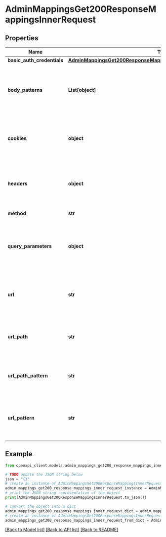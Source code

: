 # AdminMappingsGet200ResponseMappingsInnerRequest


## Properties

Name | Type | Description | Notes
------------ | ------------- | ------------- | -------------
**basic_auth_credentials** | [**AdminMappingsGet200ResponseMappingsInnerRequestBasicAuthCredentials**](AdminMappingsGet200ResponseMappingsInnerRequestBasicAuthCredentials.md) |  | [optional] 
**body_patterns** | **List[object]** | Request body patterns to match against in the &lt;key&gt;: { \&quot;&lt;predicate&gt;\&quot;: \&quot;&lt;value&gt;\&quot; } form | [optional] 
**cookies** | **object** | Cookie patterns to match against in the &lt;key&gt;: { \&quot;&lt;predicate&gt;\&quot;: \&quot;&lt;value&gt;\&quot; } form | [optional] 
**headers** | **object** | Header patterns to match against in the &lt;key&gt;: { \&quot;&lt;predicate&gt;\&quot;: \&quot;&lt;value&gt;\&quot; } form | [optional] 
**method** | **str** | The HTTP request method e.g. GET | [optional] 
**query_parameters** | **object** | Query parameter patterns to match against in the &lt;key&gt;: { \&quot;&lt;predicate&gt;\&quot;: \&quot;&lt;value&gt;\&quot; } form | [optional] 
**url** | **str** | The path and query to match exactly against. Only one of url, urlPattern, urlPath or urlPathPattern may be specified. | [optional] 
**url_path** | **str** | The path to match exactly against. Only one of url, urlPattern, urlPath or urlPathPattern may be specified. | [optional] 
**url_path_pattern** | **str** | The path regex to match against. Only one of url, urlPattern, urlPath or urlPathPattern may be specified. | [optional] 
**url_pattern** | **str** | The path and query regex to match against. Only one of url, urlPattern, urlPath or urlPathPattern may be specified. | [optional] 

## Example

```python
from openapi_client.models.admin_mappings_get200_response_mappings_inner_request import AdminMappingsGet200ResponseMappingsInnerRequest

# TODO update the JSON string below
json = "{}"
# create an instance of AdminMappingsGet200ResponseMappingsInnerRequest from a JSON string
admin_mappings_get200_response_mappings_inner_request_instance = AdminMappingsGet200ResponseMappingsInnerRequest.from_json(json)
# print the JSON string representation of the object
print(AdminMappingsGet200ResponseMappingsInnerRequest.to_json())

# convert the object into a dict
admin_mappings_get200_response_mappings_inner_request_dict = admin_mappings_get200_response_mappings_inner_request_instance.to_dict()
# create an instance of AdminMappingsGet200ResponseMappingsInnerRequest from a dict
admin_mappings_get200_response_mappings_inner_request_from_dict = AdminMappingsGet200ResponseMappingsInnerRequest.from_dict(admin_mappings_get200_response_mappings_inner_request_dict)
```
[[Back to Model list]](../README.md#documentation-for-models) [[Back to API list]](../README.md#documentation-for-api-endpoints) [[Back to README]](../README.md)


